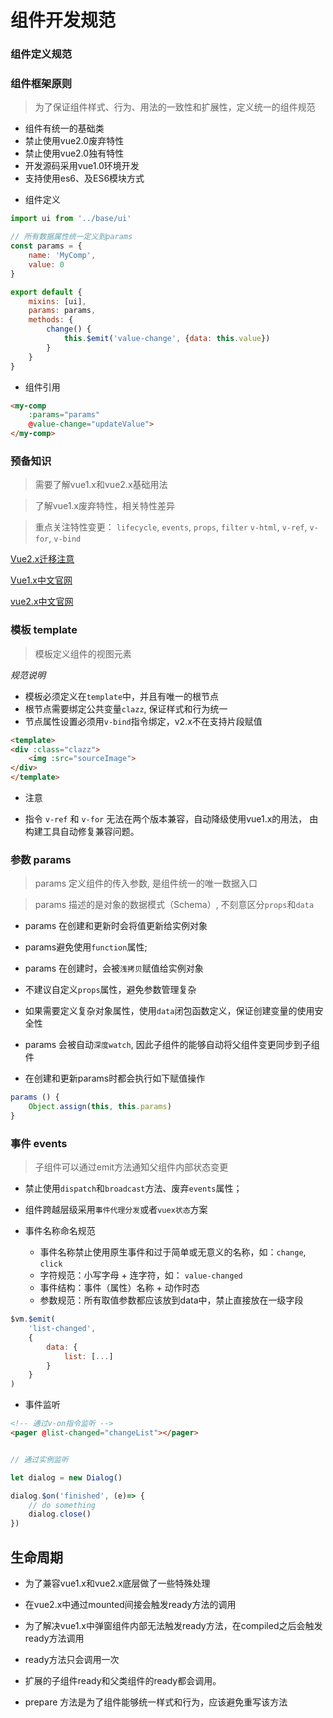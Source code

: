 # 组件开发规范

### 组件定义规范

### 组件框架原则

> 为了保证组件样式、行为、用法的一致性和扩展性，定义统一的组件规范

- 组件有统一的基础类
- 禁止使用vue2.0废弃特性
- 禁止使用vue2.0独有特性
- 开发源码采用vue1.0环境开发
- 支持使用es6、及ES6模块方式


* 组件定义

```js
import ui from '../base/ui'

// 所有数据属性统一定义到params
const params = {
    name: 'MyComp',
    value: 0
}

export default {
    mixins: [ui],
    params: params,
    methods: {
        change() {
            this.$emit('value-change', {data: this.value})
        }
    }
}
```

* 组件引用

```html
<my-comp 
    :params="params"
    @value-change="updateValue"> 
</my-comp>
```

### 预备知识

> 需要了解vue1.x和vue2.x基础用法

> 了解vue1.x废弃特性，相关特性差异

> 重点关注特性变更： 
`lifecycle`, `events`, `props`, `filter`
`v-html`, `v-ref`, `v-for`, `v-bind`


[Vue2.x迁移注意](http://cn.vuejs.org/v2/guide/migration.html)

[Vue1.x中文官网](http://vuejs.org.cn/)

[vue2.x中文官网](http://cn.vuejs.org/)


### 模板 template

> 模板定义组件的视图元素

*规范说明*

- 模板必须定义在`template`中，并且有唯一的根节点
- 根节点需要绑定公共变量`clazz`, 保证样式和行为统一
- 节点属性设置必须用`v-bind`指令绑定，v2.x不在支持片段赋值


```html
<template>
<div :class="clazz">
    <img :src="sourceImage">
</div>
</template>
```

- 注意

* 指令 `v-ref` 和 `v-for` 
无法在两个版本兼容，自动降级使用vue1.x的用法，
由构建工具自动修复兼容问题。


### 参数 params

> params 定义组件的传入参数, 是组件统一的唯一数据入口

> params 描述的是对象的数据模式（Schema）, 不刻意区分`props`和`data`

* params 在创建和更新时会将值更新给实例对象

* params避免使用`function`属性; 

* params 在创建时，会被`浅拷贝`赋值给实例对象

* 不建议自定义`props`属性，避免参数管理复杂

* 如果需要定义复杂对象属性，使用`data`闭包函数定义，保证创建变量的使用安全性

* params 会被自动`深度watch`, 因此子组件的能够自动将父组件变更同步到子组件

*  在创建和更新params时都会执行如下赋值操作


```js
params () {
    Object.assign(this, this.params)
}
```

### 事件 events

> 子组件可以通过emit方法通知父组件内部状态变更


* 禁止使用`dispatch`和`broadcast`方法、废弃`events`属性；

* 组件跨越层级采用`事件代理分发`或者`vuex状态`方案

* 事件名称命名规范
    * 事件名称禁止使用原生事件和过于简单或无意义的名称，如：`change`, `click`
    * 字符规范：小写字母 + 连字符，如： `value-changed` 
    * 事件结构：事件（属性）名称 + 动作时态
    * 参数规范：所有取值参数都应该放到data中，禁止直接放在一级字段

```js
$vm.$emit(
    'list-changed',
    {
        data: {
            list: [...]
        }
    }
)
```

* 事件监听

```html
<!-- 通过v-on指令监听 -->
<pager @list-changed="changeList"></pager>
```

```js

// 通过实例监听

let dialog = new Dialog()

dialog.$on('finished', (e)=> {
    // do something
    dialog.close()
})

```



## 生命周期

* 为了兼容vue1.x和vue2.x底层做了一些特殊处理

* 在vue2.x中通过mounted间接会触发ready方法的调用

* 为了解决vue1.x中弹窗组件内部无法触发ready方法，在compiled之后会触发ready方法调用

* ready方法只会调用一次

* 扩展的子组件ready和父类组件的ready都会调用。

* prepare 方法是为了组件能够统一样式和行为，应该避免重写该方法

